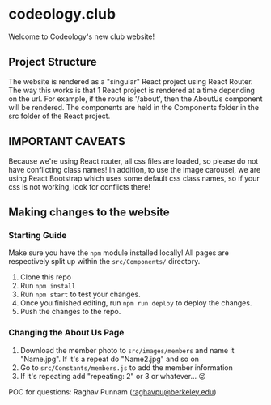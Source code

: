 # codeology.club
Welcome to Codeology's new club website!

## Project Structure

The website is rendered as a "singular" React project using React Router. The way this works is that 1 React project is rendered at a time depending on the url. For example, if the route is '/about', then the AboutUs component will be rendered. The components are held in the Components folder in the src folder of the React project. 

## IMPORTANT CAVEATS

Because we're using React router, all css files are loaded, so please do not have conflicting class names!
In addition, to use the image carousel, we are using React Bootstrap which uses some default css class names, so if your css is not working, look for conflicts there!

## Making changes to the website

### Starting Guide 
Make sure you have the `npm` module installed locally! All pages are respectively split up within the `src/Components/` directory.

1. Clone this repo
2. Run `npm install`
3. Run `npm start` to test your changes.
4. Once you finished editing, run `npm run deploy` to deploy the changes.
5. Push the changes to the repo.

###  Changing the About Us Page 
1. Download the member photo to `src/images/members` and name it "Name.jpg". If it's a repeat do "Name2.jpg" and so on 
2. Go to `src/Constants/members.js` to add the member information  
3. If it's repeating add "repeating: 2" or 3  or  whatever... 😝 


POC for questions: Raghav Punnam (raghavpu@berkeley.edu)
